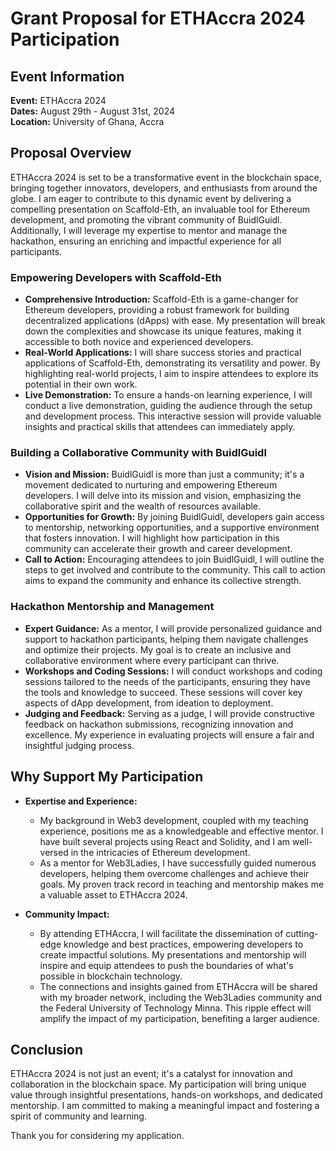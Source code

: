# Grant Proposal for ETHAccra 2024 Participation

## Event Information
**Event:** ETHAccra 2024  
**Dates:** August 29th - August 31st, 2024  
**Location:** University of Ghana, Accra  

## Proposal Overview
ETHAccra 2024 is set to be a transformative event in the blockchain space, bringing together innovators, developers, and enthusiasts from around the globe. I am eager to contribute to this dynamic event by delivering a compelling presentation on Scaffold-Eth, an invaluable tool for Ethereum development, and promoting the vibrant community of BuidlGuidl. Additionally, I will leverage my expertise to mentor and manage the hackathon, ensuring an enriching and impactful experience for all participants.

### Empowering Developers with Scaffold-Eth
- **Comprehensive Introduction:** Scaffold-Eth is a game-changer for Ethereum developers, providing a robust framework for building decentralized applications (dApps) with ease. My presentation will break down the complexities and showcase its unique features, making it accessible to both novice and experienced developers.
- **Real-World Applications:** I will share success stories and practical applications of Scaffold-Eth, demonstrating its versatility and power. By highlighting real-world projects, I aim to inspire attendees to explore its potential in their own work.
- **Live Demonstration:** To ensure a hands-on learning experience, I will conduct a live demonstration, guiding the audience through the setup and development process. This interactive session will provide valuable insights and practical skills that attendees can immediately apply.

### Building a Collaborative Community with BuidlGuidl
- **Vision and Mission:** BuidlGuidl is more than just a community; it's a movement dedicated to nurturing and empowering Ethereum developers. I will delve into its mission and vision, emphasizing the collaborative spirit and the wealth of resources available.
- **Opportunities for Growth:** By joining BuidlGuidl, developers gain access to mentorship, networking opportunities, and a supportive environment that fosters innovation. I will highlight how participation in this community can accelerate their growth and career development.
- **Call to Action:** Encouraging attendees to join BuidlGuidl, I will outline the steps to get involved and contribute to the community. This call to action aims to expand the community and enhance its collective strength.

### Hackathon Mentorship and Management
- **Expert Guidance:** As a mentor, I will provide personalized guidance and support to hackathon participants, helping them navigate challenges and optimize their projects. My goal is to create an inclusive and collaborative environment where every participant can thrive.
- **Workshops and Coding Sessions:** I will conduct workshops and coding sessions tailored to the needs of the participants, ensuring they have the tools and knowledge to succeed. These sessions will cover key aspects of dApp development, from ideation to deployment.
- **Judging and Feedback:** Serving as a judge, I will provide constructive feedback on hackathon submissions, recognizing innovation and excellence. My experience in evaluating projects will ensure a fair and insightful judging process.

## Why Support My Participation
- **Expertise and Experience:**
  - My background in Web3 development, coupled with my teaching experience, positions me as a knowledgeable and effective mentor. I have built several projects using React and Solidity, and I am well-versed in the intricacies of Ethereum development.
  - As a mentor for Web3Ladies, I have successfully guided numerous developers, helping them overcome challenges and achieve their goals. My proven track record in teaching and mentorship makes me a valuable asset to ETHAccra 2024.

- **Community Impact:**
  - By attending ETHAccra, I will facilitate the dissemination of cutting-edge knowledge and best practices, empowering developers to create impactful solutions. My presentations and mentorship will inspire and equip attendees to push the boundaries of what's possible in blockchain technology.
  - The connections and insights gained from ETHAccra will be shared with my broader network, including the Web3Ladies community and the Federal University of Technology Minna. This ripple effect will amplify the impact of my participation, benefiting a larger audience.


## Conclusion
ETHAccra 2024 is not just an event; it's a catalyst for innovation and collaboration in the blockchain space. My participation will bring unique value through insightful presentations, hands-on workshops, and dedicated mentorship. I am committed to making a meaningful impact and fostering a spirit of community and learning. 

Thank you for considering my application.
